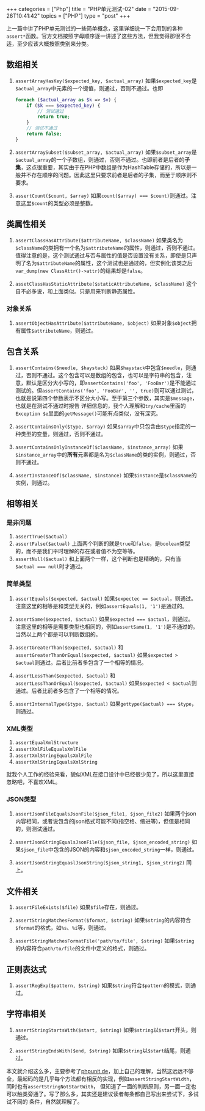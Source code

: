 +++
categories = ["Php"]
title  = "PHP单元测试-02"
date = "2015-09-26T10:41:42"
topics = ["PHP"]
type = "post"
+++

上一篇中讲了PHP单元测试的一些简单概念，这里详细说一下会用到的各种`assert*`函数。官方文档按照字母顺序逐一讲述了这些方法，但我觉得那很不合适，至少应该大概按照类别来分类。

## 数组相关

1. `assertArrayHasKey($expected_key, $actual_array)`
    如果`$expected_key`是`$actual_array`中元素的一个键值，则通过，否则不通过。也即

    ```php
    foreach ($actual_array as $k => $v) {
        if ($k === $expected_key) {
            // 测试通过
            return true;
        }
        // 测试不通过
        return false;
    }
    ```

2. `assertArraySubset($subset_array, $actual_array)`
    如果`$subset_array`是`$actual_array`的一个子数组，则通过，否则不通过。也即前者是后者的**子集**，这点很重要，其实由于在PHP中数组是作为HashTable存储的，所以是一般并不存在顺序的问题。因此这里只要求前者是后者的子集，而至于顺序则不要求。

3. `assertCount($count, $array)`
    如果`count($array) === $count)`则通过。注意这里`$count`的类型必须是整数。

## 类属性相关

1. `assertClassHasAttribute($attributeName, $className)`
    如果类名为`$className`的类拥有一个名为`$attributeName`的属性，则通过，否则不通过。值得注意的是，这个测试通过与否与属性的值是否设置没有关系，即使是只声明了名为`$attributeName`的属性，这个测试也是通过的，但实例化该类之后`var_dump(new ClassAttr()->attr)`的结果却是`false`。

2. `assetClassHasStaticAttribute($staticAttributeName, $className)` 
    这个自不必多说，和上面类似。只是用来判断静态属性。

### 对象关系

1. `assertObjectHasAttribute($attributeName, $object)`
    如果对象`$object`拥有属性`$attributeName`，则通过。

## 包含关系

1. `assertContains($needle, $haystack)`
    如果`$haystack`中包含`$needle`，则通过，否则不通过。这个包含可以是数组的包含，也可以是字符串的包含，注意，默认是区分大小写的，即`assertContains('foo', 'FooBar')`是不能通过测试的。但`assertContains('foo', 'FooBar', '', true)`则可以通过测试，也就是说第四个参数表示不区分大小写。至于第三个参数，其实是`$message`，也就是在测试不通过时报告
    详细信息的，我个人理解和`try/cache`里面的`Exception $e`里面的`getMessage()`可能有点类似，没有深究。

2. `assertContainsOnly($type, $array)`
    如果`$array`中只包含由`$type`指定的一种类型的变量，则通过，否则不通过。

3. `assertContainsOnlyInstanceOf($className, $instance_array)`
    如果`$instance_array`中的**所有**元素都是名为`$className`的类的实例，则通过，否则不通过。

4. `assertInstanceOf($className, $instance)`
    如果`$instance`是`$className`的实例，则通过。

## 相等相关

### 是非问题

1. `assertTrue($actual)`
2. `assertFalse($actual)`
    上面两个判断的就是`true`和`false`，是`boolean`类型的，而不是我们平时理解的存在或者值不为空等等。
3. `assertNull($actual)`
和上面两个一样，这个判断也是精确的，只有当`$actual === null`时才通过。

### 简单类型

1. `assertEquals($expected, $actual)`
    如果`$expectec == $actual`，则通过。注意这里的相等是和类型无关的，例如`assertEquals(1, '1')`是通过的。

2. `assertSame($expected, $actual)`
    如果`$expected === $actual`，则通过。注意这里的相等是需要类型也相同的，例如`assertSame(1, '1')`是不通过的。
当然以上两个都是可以判断数组的。

3. `assertGreaterThan($expected, $actual)` 和 `assertGreaterThanOrEqual($expected, $actual)`
    如果`$expected > $actual`则通过。后者比前者多包含了一个相等的情况。

4. `assertLessThan($expected, $actual)` 和 `assertLessThanOrEqual($expected, $actual)`
    如果`$expected < $actual`则通过。后者比前者多包含了一个相等的情况。

5. `assertInternalType($type, $actual)`
    如果`gettype($actual) === $type`，则通过。

### XML类型

1. `assertEqualXmlStructure`
2. `assertXmlFileEqualsXmlFile`
3. `assertXmlStringEqualsXmlFile`
3. `assertXmlStringEqualsXmlString`

就我个人工作的经验来看，貌似XML在接口设计中已经很少见了，所以这里直接忽略吧，不喜欢XML。

### JSON类型

1. `assertJsonFileEqualsJsonFile($json_file1, $json_file2)`
    如果两个json内容相同，或者说包含的json格式可能不同(指空格、缩进等)，但值是相同的，则测试通过。

2. `assertJsonStringEqualsJsonFile($json_file, $json_encoded_string)`
    如果`$json_file`中包含的JSON的内容和`$json_encoded_string`一样，则通过。

3. `assertJsonStringEquaslJsonString($json_string1, $json_string2)`
    同上。

## 文件相关

1. `assertFileExists($file)`
    如果`$file`存在，则通过。

2. `assertStringMatchesFormat($format, $string)`
    如果`$string`的内容符合`$format`的格式，如`%s`、`%i`等，则通过。

3. `assertStringMatchesFormatFile('path/to/file', $string)`
    如果`$string`的内容符合`path/to/file`的文件中定义的格式，则通过。

## 正则表达式

1. `assertRegExp($pattern, $string)`
    如果`$string`符合`$pattern`的模式，则通过。

## 字符串相关

1. `assertStringStartsWith($start, $string)`
    如果`$string`以`$start`开头，则通过。

2. `assertStringEndsWith($end, $string)`
    如果`$string`以`$start`结尾，则通过。

本文就介绍这么多，主要参考了[phpunit.de](https://phpunit.de/manual/current/en/appendixes.assertions.html)，加上自己的理解，当然这远远不够全，最起码的是几乎每个方法都有相反的实现，例如`assertStringStartWidth`，同时也有`assertStringNotStartWith`， 但知道了一面的判断原则，另一面一定也可以触类旁通了。写了那么多，其实还是建议读者每条都自己写出来尝试下，多试试不同的
条件，自然就理解了。
